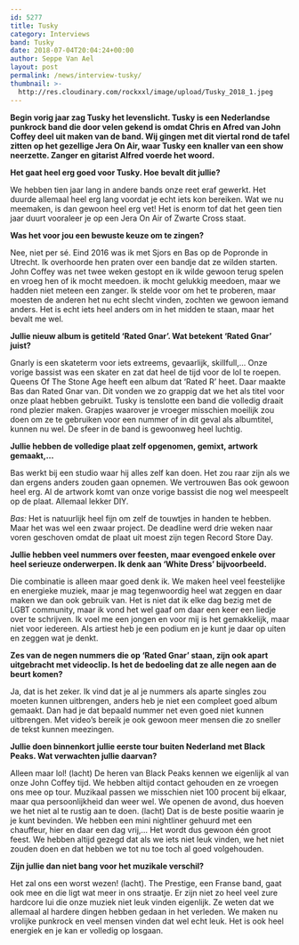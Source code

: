 ```yaml
---
id: 5277
title: Tusky
category: Interviews
band: Tusky
date: 2018-07-04T20:04:24+00:00
author: Seppe Van Ael
layout: post
permalink: /news/interview-tusky/
thumbnail: >-
  http://res.cloudinary.com/rockxxl/image/upload/Tusky_2018_1.jpeg
---
```

**Begin vorig jaar zag Tusky het levenslicht. Tusky is een Nederlandse punkrock band die door velen gekend is omdat Chris en Afred van John Coffey deel uit maken van de band. Wij gingen met dit viertal rond de tafel zitten op het gezellige Jera On Air, waar Tusky een knaller van een show neerzette. Zanger en gitarist Alfred voerde het woord.** 

**Het gaat heel erg goed voor Tusky. Hoe bevalt dit jullie?**

We hebben tien jaar lang in andere bands onze reet eraf gewerkt. Het duurde allemaal heel erg lang voordat je echt iets kon bereiken. Wat we nu meemaken, is dan gewoon heel erg vet! Het is enorm tof dat het geen tien jaar duurt vooraleer je op een Jera On Air of Zwarte Cross staat.

**Was het voor jou een bewuste keuze om te zingen?** 

Nee, niet per sé. Eind 2016 was ik met Sjors en Bas op de Popronde in Utrecht. Ik overhoorde hen praten over een bandje dat ze wilden starten. John Coffey was net twee weken gestopt en ik wilde gewoon terug spelen en vroeg hen of ik mocht meedoen. ik mocht gelukkig meedoen, maar we hadden niet meteen een zanger. Ik stelde voor om het te proberen, maar moesten de anderen het nu echt slecht vinden, zochten we gewoon iemand anders. Het is echt iets heel anders om in het midden te staan, maar het bevalt me wel.

**Jullie nieuw album is getiteld ‘Rated Gnar’. Wat betekent ‘Rated Gnar’ juist?**

Gnarly is een skateterm voor iets extreems, gevaarlijk, skillfull,… Onze vorige bassist was een skater en zat dat heel de tijd voor de lol te roepen. Queens Of The Stone Age heeft een album dat ‘Rated R’ heet. Daar maakte Bas dan Rated Gnar van. Dit vonden we zo grappig dat we het als titel voor onze plaat hebben gebruikt. Tusky is tenslotte een band die volledig draait rond plezier maken. Grapjes waarover je vroeger misschien moeilijk zou doen om ze te gebruiken voor een nummer of in dit geval als albumtitel, kunnen nu wel. De sfeer in de band is gewoonweg heel luchtig.

**Jullie hebben de volledige plaat zelf opgenomen, gemixt, artwork gemaakt,…**

Bas werkt bij een studio waar hij alles zelf kan doen. Het zou raar zijn als we dan ergens anders zouden gaan opnemen. We vertrouwen Bas ook gewoon heel erg. Al de artwork komt van onze vorige bassist die nog wel meespeelt op de plaat. Allemaal lekker DIY.

_Bas:_ Het is natuurlijk heel fijn om zelf de touwtjes in handen te hebben. Maar het was wel een zwaar project. De deadline werd drie weken naar voren geschoven omdat de plaat uit moest zijn tegen Record Store Day.

**Jullie hebben veel nummers over feesten, maar evengoed enkele over heel serieuze onderwerpen. Ik denk aan ‘White Dress’ bijvoorbeeld.** 

Die combinatie is alleen maar goed denk ik. We maken heel veel feestelijke en energieke muziek, maar je mag tegenwoordig heel wat zeggen en daar maken we dan ook gebruik van. Het is niet dat ik elke dag bezig met de LGBT community, maar ik vond het wel gaaf om daar een keer een liedje over te schrijven. Ik voel me een jongen en voor mij is het gemakkelijk, maar niet voor iedereen. Als artiest heb je een podium en je kunt je daar op uiten en zeggen wat je denkt.

**Zes van de negen nummers die op ‘Rated Gnar’ staan, zijn ook apart uitgebracht met videoclip. Is het de bedoeling dat ze alle negen aan de beurt komen?**

Ja, dat is het zeker. Ik vind dat je al je nummers als aparte singles zou moeten kunnen uitbrengen, anders heb je niet een compleet goed album gemaakt. Dan had je dat bepaald nummer net even goed niet kunnen uitbrengen. Met video’s bereik je ook gewoon meer mensen die zo sneller de tekst kunnen meezingen.

**Jullie doen binnenkort jullie eerste tour buiten Nederland met Black Peaks. Wat verwachten jullie daarvan?**

Alleen maar lol! (lacht) De heren van Black Peaks kennen we eigenlijk al van onze John Coffey tijd. We hebben altijd contact gehouden en ze vroegen ons mee op tour. Muzikaal passen we misschien niet 100 procent bij elkaar, maar qua persoonlijkheid dan weer wel. We openen de avond, dus hoeven we het niet al te rustig aan te doen. (lacht) Dat is de beste positie waarin je je kunt bevinden. We hebben een mini nightliner gehuurd met een chauffeur, hier en daar een dag vrij,… Het wordt dus gewoon één groot feest. We hebben altijd gezegd dat als we iets niet leuk vinden, we het niet zouden doen en dat hebben we tot nu toe toch al goed volgehouden.

**Zijn jullie dan niet bang voor het muzikale verschil?**

Het zal ons een worst wezen! (lacht). The Prestige, een Franse band, gaat ook mee en die ligt wat meer in ons straatje. Er zijn niet zo heel veel zure hardcore lui die onze muziek niet leuk vinden eigenlijk. Ze weten dat we allemaal al hardere dingen hebben gedaan in het verleden. We maken nu vrolijke punkrock en veel mensen vinden dat wel echt leuk. Het is ook heel energiek en je kan er volledig op losgaan.
